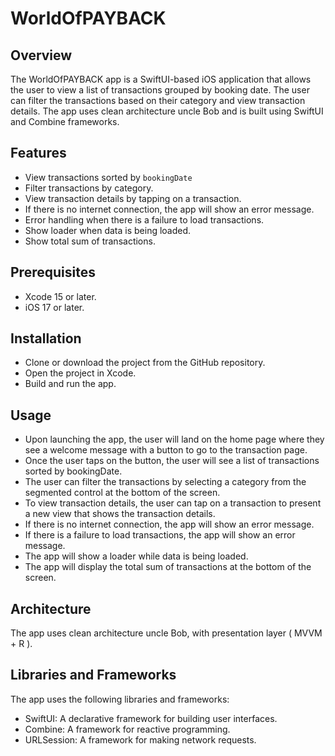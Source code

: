 # WorldOfPAYBACK
## Overview
The WorldOfPAYBACK app is a SwiftUI-based iOS application that allows the user to view a list of transactions grouped by booking date. The user can filter the transactions based on their category and view transaction details. The app uses clean architecture uncle Bob and is built using SwiftUI and Combine frameworks.

## Features
- View transactions sorted by `bookingDate`
- Filter transactions by category.
- View transaction details by tapping on a transaction.
- If there is no internet connection, the app will show an error message.
- Error handling when there is a failure to load transactions.
- Show loader when data is being loaded.
- Show total sum of transactions.

## Prerequisites
- Xcode 15 or later.
- iOS 17 or later.

## Installation
- Clone or download the project from the GitHub repository.
- Open the project in Xcode.
- Build and run the app.

## Usage
- Upon launching the app, the user will land on the home page where they see a welcome message with a button to go to the transaction page.
- Once the user taps on the button, the user will see a list of transactions sorted by bookingDate.
- The user can filter the transactions by selecting a category from the segmented control at the bottom of the screen.
- To view transaction details, the user can tap on a transaction to present a new view that shows the transaction details.
- If there is no internet connection, the app will show an error message.
- If there is a failure to load transactions, the app will show an error message.
- The app will show a loader while data is being loaded.
- The app will display the total sum of transactions at the bottom of the screen.

## Architecture
The app uses clean architecture uncle Bob, with presentation layer ( MVVM + R ).

## Libraries and Frameworks
The app uses the following libraries and frameworks:
  - SwiftUI: A declarative framework for building user interfaces.
  - Combine: A framework for reactive programming.
  - URLSession: A framework for making network requests.
